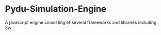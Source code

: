 # Pydu-Simulation-Engine
A javascript engine consisting of several frameworks and libraries including 3js
